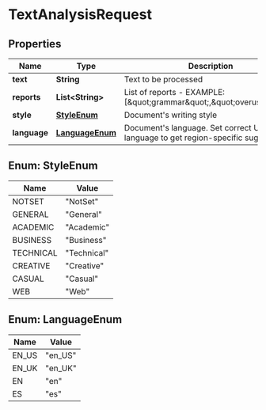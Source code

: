 
# TextAnalysisRequest

## Properties
Name | Type | Description | Notes
------------ | ------------- | ------------- | -------------
**text** | **String** | Text to be processed | 
**reports** | **List&lt;String&gt;** | List of reports - EXAMPLE: [\&quot;grammar\&quot;,\&quot;overused\&quot;] | 
**style** | [**StyleEnum**](#StyleEnum) | Document&#39;s writing style | 
**language** | [**LanguageEnum**](#LanguageEnum) | Document&#39;s language. Set correct UK/US language to get region-specific suggestions | 


<a name="StyleEnum"></a>
## Enum: StyleEnum
Name | Value
---- | -----
NOTSET | &quot;NotSet&quot;
GENERAL | &quot;General&quot;
ACADEMIC | &quot;Academic&quot;
BUSINESS | &quot;Business&quot;
TECHNICAL | &quot;Technical&quot;
CREATIVE | &quot;Creative&quot;
CASUAL | &quot;Casual&quot;
WEB | &quot;Web&quot;


<a name="LanguageEnum"></a>
## Enum: LanguageEnum
Name | Value
---- | -----
EN_US | &quot;en_US&quot;
EN_UK | &quot;en_UK&quot;
EN | &quot;en&quot;
ES | &quot;es&quot;



